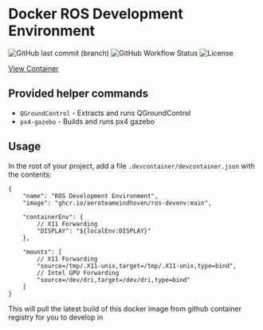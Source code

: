 # Docker ROS Development Environment

![GitHub last commit (branch)](https://img.shields.io/github/last-commit/aeroteameindhoven/ros-devenv/main)
![GitHub Workflow Status](https://img.shields.io/github/workflow/status/aeroteameindhoven/ros-devenv/Docker)
![License](https://img.shields.io/github/license/aeroteameindhoven/ros-devenv)

[View Container](https://github.com/aeroteameindhoven/ros-devenv/pkgs/container/ros-devenv)

## Provided helper commands

-   `QGroundControl` - Extracts and runs QGroundControl
-   `px4-gazebo` - Builds and runs px4 gazebo

## Usage

In the root of your project, add a file
`.devcontainer/devcontainer.json` with the contents:

```jsonc
{
    "name": "ROS Development Environment",
    "image": "ghcr.io/aeroteameindhoven/ros-devenv:main",

    "containerEnv": {
        // X11 Forwarding
        "DISPLAY": "${localEnv:DISPLAY}"
    },

    "mounts": [
        // X11 Forwarding
        "source=/tmp/.X11-unix,target=/tmp/.X11-unix,type=bind",
        // Intel GPU Forwarding
        "source=/dev/dri,target=/dev/dri,type=bind"
    ]
}
```

This will pull the latest build of this docker image from github container registry
for you to develop in

